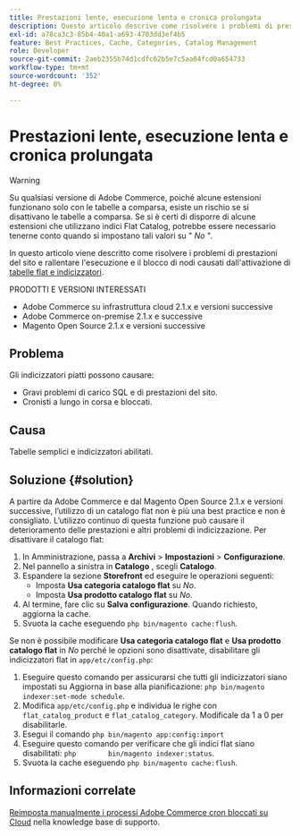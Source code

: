 ```yaml
---
title: Prestazioni lente, esecuzione lenta e cronica prolungata
description: Questo articolo descrive come risolvere i problemi di prestazioni del sito e rallentare l’esecuzione e il blocco di nodi causati dall’attivazione di tabelle a nastro e indicizzatori.
exl-id: a78ca3c3-85b4-40a1-a693-4703dd3ef4b5
feature: Best Practices, Cache, Categories, Catalog Management
role: Developer
source-git-commit: 2aeb2355b74d1cdfc62b5e7c5aa04fcd0a654733
workflow-type: tm+mt
source-wordcount: '352'
ht-degree: 0%

---
```


# Prestazioni lente, esecuzione lenta e cronica prolungata

>[!WARNING]
>
>Su qualsiasi versione di Adobe Commerce, poiché alcune estensioni funzionano solo con le tabelle a comparsa, esiste un rischio se si disattivano le tabelle a comparsa. Se si è certi di disporre di alcune estensioni che utilizzano indici Flat Catalog, potrebbe essere necessario tenerne conto quando si impostano tali valori su &quot; *No* &quot;.

In questo articolo viene descritto come risolvere i problemi di prestazioni del sito e rallentare l&#39;esecuzione e il blocco di nodi causati dall&#39;attivazione di [tabelle flat e indicizzatori](https://experienceleague.adobe.com/en/docs/commerce-admin/catalog/catalog/catalog-flat).

PRODOTTI E VERSIONI INTERESSATI

* Adobe Commerce su infrastruttura cloud 2.1.x e versioni successive
* Adobe Commerce on-premise 2.1.x e successive
* Magento Open Source 2.1.x e versioni successive

## Problema

Gli indicizzatori piatti possono causare:

* Gravi problemi di carico SQL e di prestazioni del sito.
* Cronisti a lungo in corsa e bloccati.

## Causa

Tabelle semplici e indicizzatori abilitati.

## Soluzione {#solution}

A partire da Adobe Commerce e dal Magento Open Source 2.1.x e versioni successive, l’utilizzo di un catalogo flat non è più una best practice e non è consigliato. L’utilizzo continuo di questa funzione può causare il deterioramento delle prestazioni e altri problemi di indicizzazione. Per disattivare il catalogo flat:

1. In Amministrazione, passa a **Archivi** > **Impostazioni** > **Configurazione**.
1. Nel pannello a sinistra in **Catalogo** , scegli **Catalogo**.
1. Espandere la sezione **Storefront** ed eseguire le operazioni seguenti:
   * Imposta **Usa categoria catalogo flat** su *No*.
   * Imposta **Usa prodotto catalogo flat** su *No*.
1. Al termine, fare clic su **Salva configurazione**. Quando richiesto, aggiorna la cache.
1. Svuota la cache eseguendo `php bin/magento cache:flush`.

Se non è possibile modificare **Usa categoria catalogo flat** e **Usa prodotto catalogo flat** in *No* perché le opzioni sono disattivate, disabilitare gli indicizzatori flat in `app/etc/config.php`:

1. Eseguire questo comando per assicurarsi che tutti gli indicizzatori siano impostati su Aggiorna in base alla pianificazione: `php bin/magento indexer:set-mode schedule`.
1. Modifica `app/etc/config.php` e individua le righe con `flat_catalog_product` e `flat_catalog_category`. Modificale da 1 a 0 per disabilitarle.
1. Esegui il comando `php bin/magento app:config:import`
1. Eseguire questo comando per verificare che gli indici flat siano disabilitati: `php        bin/magento indexer:status`.
1. Svuota la cache eseguendo `php bin/magento cache:flush`.

## Informazioni correlate

[Reimposta manualmente i processi Adobe Commerce cron bloccati su Cloud](/help/how-to/general/reset-stuck-magento-cron-jobs-manually-on-cloud.md) nella knowledge base di supporto.
